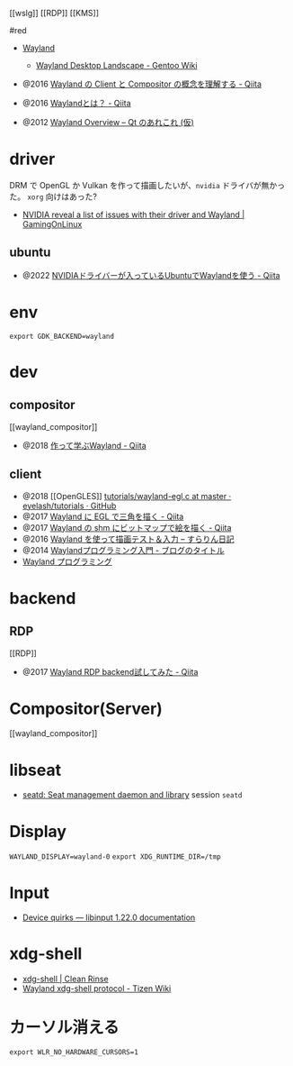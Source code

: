 [[wslg]] [[RDP]] [[KMS]]

#red

- [Wayland](https://wayland.freedesktop.org/docs/html/index.html)
	- [Wayland Desktop Landscape - Gentoo Wiki](https://wiki.gentoo.org/wiki/Wayland_Desktop_Landscape)

- @2016 [Wayland の Client と Compositor の概念を理解する - Qiita](https://qiita.com/naohikowatanabe/items/06a8b988b89b4b1ec899)
- @2016 [Waylandとは？ - Qiita](https://qiita.com/maueki/items/9a3a8791a05c00b34c29)
- @2012 [Wayland Overview – Qt のあれこれ (仮)](https://qt-labs.jp/2012/12/wayland-overview.html)

# driver
DRM で OpenGL か Vulkan を作って描画したいが、`nvidia` ドライバが無かった。
`xorg` 向けはあった?
- [NVIDIA reveal a list of issues with their driver and Wayland | GamingOnLinux](https://www.gamingonlinux.com/2022/05/nvidia-reveal-a-list-of-issues-with-their-driver-and-wayland/?fbclid=IwAR3bpnk-0N1GkI7RWyz91ndSos64t4gOEwjG0Ryi_41gg5VL-TfBT7-uaYA)
## ubuntu
- @2022 [NVIDIAドライバーが入っているUbuntuでWaylandを使う - Qiita](https://qiita.com/k0kubun/items/c1162098cbd7eba1bed0)

# env
`export GDK_BACKEND=wayland`

# dev
## compositor
[[wayland_compositor]]
- @2018 [作って学ぶWayland - Qiita](https://qiita.com/maueki/items/34323b2762e3c3342c51)

## client
- @2018 [[OpenGLES]] [tutorials/wayland-egl.c at master · eyelash/tutorials · GitHub](https://github.com/eyelash/tutorials/blob/master/wayland-egl.c)
- @2017 [Wayland に EGL で三角を描く - Qiita](https://qiita.com/propella/items/7eab945158e8284bf778)
- @2017 [Wayland の shm にビットマップで絵を描く - Qiita](https://qiita.com/propella/items/d180dd0425ecd99efd42)
- @2016 [Wayland を使って描画テスト＆入力 – すらりん日記](https://blog.techlab-xe.net/post-4621/)
- @2014 [Waylandプログラミング入門 - ブログのタイトル](http://d.hatena.ne.jp/devm33/20140422/1398182440)
- [Wayland プログラミング](https://aznote.jakou.com/prog/wayland/index.html)

# backend
## RDP
[[RDP]]
- @2017 [Wayland RDP backend試してみた - Qiita](https://qiita.com/junjihashimoto@github/items/2c37ee557360a6459926)

# Compositor(Server)
[[wayland_compositor]]

# libseat
- [seatd: Seat management daemon and library](https://sr.ht/~kennylevinsen/seatd/)
session
`seatd`

# Display
`WAYLAND_DISPLAY=wayland-0`
`export XDG_RUNTIME_DIR=/tmp`

# Input
- [Device quirks — libinput 1.22.0 documentation](https://wayland.freedesktop.org/libinput/doc/latest/device-quirks.html)

# xdg-shell
- [xdg-shell | Clean Rinse](http://blog.mecheye.net/2014/06/xdg-shell/)
- [Wayland xdg-shell protocol - Tizen Wiki](https://wiki.tizen.org/Wayland_xdg-shell_protocol)

# カーソル消える
`export WLR_NO_HARDWARE_CURSORS=1`
